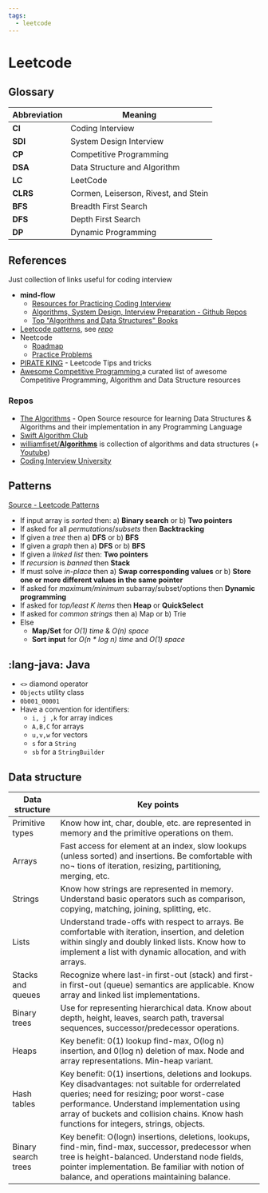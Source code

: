 ```yaml
---
tags:
  - leetcode
---
```


# Leetcode

## Glossary

Abbreviation | Meaning |
-|-
**CI**  | Coding Interview
**SDI** | System Design Interview
**CP**  | Competitive Programming  
**DSA** | Data Structure and Algorithm  
**LC**  | LeetCode  
**CLRS** | Cormen, Leiserson, Rivest, and Stein  
**BFS** | Breadth First Search  
**DFS** | Depth First Search  
**DP**  | Dynamic Programming

## References

Just collection of links useful for coding interview

- **mind-flow**
  - [Resources for Practicing Coding Interview](../../blog/2018/2018-12-28-tech-interview-coding-prep-res.md)
  - [Algorithms, System Design, Interview Preparation - Github Repos](../../blog/2019/2019-01-17-algorithms-system-design-interview-preparation.md)
  - [Top "Algorithms and Data Structures" Books](../../blog/2019/2019-01-13-alg-and-ds-books.md)
- [Leetcode patterns](https://seanprashad.com/leetcode-patterns/), see [*repo*](https://github.com/seanprashad/leetcode-patterns)
- Neetcode
  - [Roadmap](https://neetcode.io/roadmap)
  - [Practice Problems](https://neetcode.io/practice)
- [PIRATE KING](https://www.piratekingdom.com/) - Leetcode Tips and tricks
- [Awesome Competitive Programming ](https://github.com/lnishan/awesome-competitive-programming) a curated list of awesome Competitive Programming, Algorithm and Data Structure resources

### Repos

- [The Algorithms](https://github.com/TheAlgorithms) - Open Source resource for learning Data Structures & Algorithms and their implementation in any Programming Language
- [Swift Algorithm Club](https://github.com/raywenderlich/swift-algorithm-club)
- [williamfiset/**Algorithms**](https://github.com/williamfiset/Algorithms) is collection of algorithms and data structures (+ [Youtube](https://www.youtube.com/@WilliamFiset-videos))
- [Coding Interview University](https://github.com/jwasham/coding-interview-university)

## Patterns

[Source - Leetcode Patterns](https://seanprashad.com/leetcode-patterns/)

- If input array is *sorted* then: a) **Binary search** or b) **Two pointers**
- If asked for all *permutations*/*subsets* then **Backtracking**
- If given a *tree* then a) **DFS** or b) **BFS**
- If given a *graph* then a) **DFS** or b) **BFS**
- If given a *linked list* then: **Two pointers**
- If *recursion* is *banned* then **Stack**
- If must solve *in-place* then a) **Swap corresponding values** or b) **Store one or more different values in the same pointer**
- If asked for *maximum/minimum* subarray/subset/options then **Dynamic programming**
- If asked for *top/least K items* then **Heap** or **QuickSelect**
- If asked for *common strings* then a) Map or b) Trie
- Else
  - **Map/Set** for *O(1) time* & *O(n) space*
  - **Sort input** for *O(n * log n) time* and *O(1) space*

## :lang-java: Java

- `<>` diamond operator
- `Objects` utility class 
- `0b001_00001`
- Have a convention for identifiers:
  - `i, j ,k` for array indices
  - `A,B,C` for arrays
  - `u,v,w` for vectors
  - `s` for a `String`
  - `sb` for a `StringBuilder`

## Data structure

| Data structure | Key points |
|----|---|
| Primitive types | Know how int, char, double, etc. are represented in memory and the primitive operations on them.|
| Arrays  | Fast access for element at an index, slow lookups (unless sorted) and insertions. Be comfortable with no¬ tions of iteration, resizing, partitioning, merging, etc.|
| Strings | Know how strings are represented in memory. Understand basic operators such as comparison, copying, matching, joining, splitting, etc.|
| Lists | Understand trade-offs with respect to arrays. Be comfortable with iteration, insertion, and deletion within singly and doubly linked lists. Know how to implement a list with dynamic allocation, and with arrays.|
| Stacks and queues | Recognize where last-in first-out (stack) and first-in first-out (queue) semantics are applicable. Know array and linked list implementations.|
| Binary trees | Use for representing hierarchical data. Know about depth, height, leaves, search path, traversal sequences, successor/predecessor operations.|
| Heaps | Key benefit: 0(1) lookup find-max, O(log n) insertion, and 0(log n) deletion of max. Node and array representations. Min-heap variant.|
| Hash tables | Key benefit: 0(1) insertions, deletions and lookups. Key disadvantages: not suitable for orderrelated queries; need for resizing; poor worst-case performance. Understand implementation using array of buckets and collision chains. Know hash functions for integers, strings, objects.|
| Binary search trees | Key benefit: O(logn) insertions, deletions, lookups, find-min, find-max, successor, predecessor when tree is height-balanced. Understand node fields, pointer implementation. Be familiar with notion of balance, and operations maintaining balance.|
